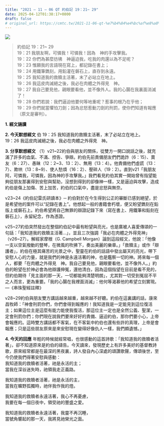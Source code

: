 ```yaml
---
title: "2021 – 11 – 06 QT 約伯記 19：21~ 29"
date: 2025-04-12T01:38:17+0800
draft: false
# original_url: https://cmtc.tw/2021-11-06-qt-%e7%b4%84%e4%bc%af%e8%a8%98-19%ef%bc%9a21-29
---
```


![](/images/qt.jpg)
> 約伯記 19：21~ 29  
> 19：21 我朋友啊，可憐我！可憐我！因為　神的手攻擊我。  
> 19：22 你們為甚麼彷彿　神逼迫我，吃我的肉還以為不足呢？  
> 19：23 惟願我的言語現在寫上，都記錄在書上；  
> 19：24 用鐵筆鐫刻，用鉛灌在磐石上，直存到永遠。  
> 19：25 我知道我的救贖主活著，末了必站立在地上。  
> 19：26 我這皮肉滅絕之後，我必在肉體之外得見　神。  
> 19：27 我自己要見他，親眼要看他，並不像外人。我的心腸在我裏面消滅了！  
> 19：28 你們若說：我們逼迫他要何等地重呢？惹事的根乃在乎他；  
> 19：29 你們就當懼怕刀劍；因為忿怒惹動刀劍的刑罰，使你們知道有報應（原文是審判）。

**1. 經文誦讀**

**2.  今天默想經文**
伯 19：25 我知道我的救贖主活著，末了必站立在地上。  
19：26 我這皮肉滅絕之後，我必在肉體之外得見　神。

**3. 分享默想經文**
（1）v21\~22約伯與朋友的關係，從雙方一開口說話之後，就充滿了許多的血氣、不滿、控告、爭辯。約伯先前責備朋友們們詭詐（6：15）、賣友（6：27）、愚昧（12：2\~3、13：2）、無用（13：4）。他責備他們虛謊（13：7）、欺哄（13：8\~9）、使人愁煩（16：2）、壓碎人（19：2）。直到v21「我朋友阿，可憐我，可憐我，因為神的手攻擊我。」我們看見約伯其實一開始曾有指望能夠從朋友那裏得到安慰與幫助，沒想到得到的卻像神一樣，又是逼迫與攻擊，造成約伯是傷上加傷、苦上加苦，約伯的口氣中，盡是忿怒與無奈。

v23\~24《約伯記雷氏研讀本》─ 約伯對於在今生得到公正的審斷已感到絕望，於是希望他的案件可以“記錄在書上”。他想起一般的書籍會朽壞，便又盼望鐫刻在鉛版上或磐石上。約伯希望將自己無罪的辯證記錄下來（寫在書上、用鐵筆和鉛刻在磐石上），永留紀念，作為憑證。

v25\~27約伯突然發出在整個約伯記中最有盼望與亮光，也是廣被人喜愛傳頌的一句話：「我知道我的救贖主活著…」，並且三次強調「我必在肉體之外得見神」（v26\~27）。解經家摩根（G. Campbell Morgan）論到這段經文，他說：「他像一支以空氣撥動的豎琴，在微風的吹拂下，奏出美麗的樂章。」「救贖主」或作「辯護者」，約伯在極其痛苦的光景之中，聖靈在約伯的話語中發出屬天的亮光，帶下安慰人心的力量，就是我們的神是永遠活著的神，也是鑑察一切的神。將來每一個人，都要「在肉體之外得見　神。我自己要見他，親眼要看他，並不像外人。」約伯的盼望在於神必會為他辯護伸冤，還他清白，因為這個指望在目前是看不見的，但約伯期待「見主面的那一天，一切都能夠清楚明朗」，尤其對一切受到冤屈不平之人而言，更為重要。「我的心腸在我裡面消滅」：他何等渴慕他的希望立刻實現。―《串珠聖經註釋》

v28\~29約伯與朋友雙方講話越來越重，越來越不好聽。約伯在這裏講的話，康來昌牧師：「神會刑罰你們，你們會得到報應的！我知道我是一定能見到這位復活主；如果這位主是這麼有能力能使我復活，那這位主一定也是全然公義、聖潔，一定會刑罰你們；你們現在說我們要來好好的責備、逼迫約伯，那你們要小心，上帝會報應的。這時雙方講話都不客氣，在不客氣中約伯也還有些許的真理，上帝是會報應；只是這些朋友原來是來安慰現在變得好像仇人一樣，我們頗遺憾。」

**4. 今天的回應**
年輕的時候就經常唱，也很感動的這首詩歌：「我知道我的救贖者活著」，卻不知道原來是約伯的禱告。今天讀來，發現歷史上有許多美好的基督教詩歌，原來經常都是在最深的黑夜裏，詩人發自內心深處的頌讚歌聲，傳頌後世，至今仍使我們得著安慰與感動：  
我知道我的救贖者活著，祂是永活的主；  
當我在深谷迷失時，祂領我走正義路。

我知道我的救贖者活著，祂是永活的主，  
當我在曠野孤獨時，祂伴我作我的燈。

我知道我的救贖者永遠活著，我心不再憂慮，  
我要在每一個日夜中，領受祂的豐盛之愛。

我知道我的救贖者永遠活著，我靈不再沉睡，  
當號角響起的那一天，我將見祂榮光之面。

